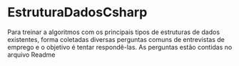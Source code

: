 # EstruturaDadosCsharp
Para treinar a algoritmos com os principais tipos de estruturas de dados existentes, forma coletadas diversas perguntas comuns de entrevistas de emprego e o objetivo é tentar respondê-las. As perguntas estão contidas no arquivo Readme
